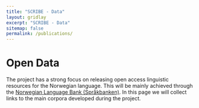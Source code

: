 ```yaml
---
title: "SCRIBE - Data"
layout: gridlay
excerpt: "SCRIBE - Data"
sitemap: false
permalink: /publications/
---
```



# Open Data
The project has a strong focus on releasing open access linguistic resources for the Norwegian language. This will be mainly achieved through the [Norwegian Language Bank (Språkbanken)](https://www.nb.no/sprakbanken/en/sprakbanken/). In this page we will collect links to the main corpora developed during the project.
